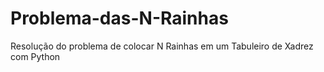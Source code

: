 # Problema-das-N-Rainhas
Resolução do problema de colocar N Rainhas em um Tabuleiro de Xadrez com Python
